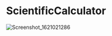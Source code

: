 # ScientificCalculator
![Screenshot_1621021286](https://user-images.githubusercontent.com/82176495/118323342-21b86d80-b509-11eb-9725-85ba941cceee.png)
